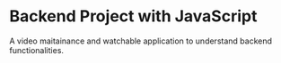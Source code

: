 # Backend Project with JavaScript

A video maitainance and watchable application to understand backend functionalities.
